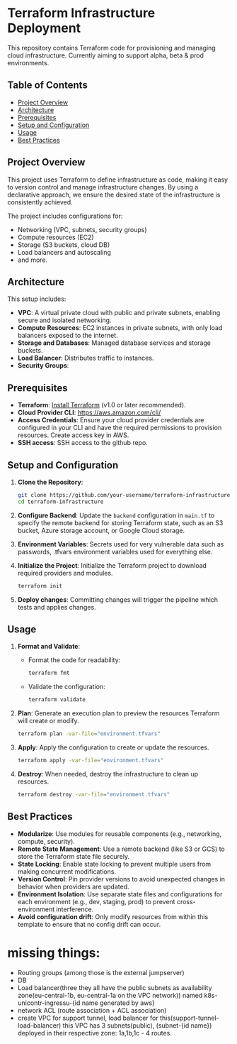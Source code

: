 # Terraform Infrastructure Deployment

This repository contains Terraform code for provisioning and managing cloud infrastructure. Currently aiming to support alpha, beta & prod environments.

## Table of Contents

- [Project Overview](#project-overview)
- [Architecture](#architecture)
- [Prerequisites](#prerequisites)
- [Setup and Configuration](#setup-and-configuration)
- [Usage](#usage)
- [Best Practices](#best-practices)

## Project Overview

This project uses Terraform to define infrastructure as code, making it easy to version control and manage infrastructure changes. By using a declarative approach, we ensure the desired state of the infrastructure is consistently achieved.

The project includes configurations for:
- Networking (VPC, subnets, security groups)
- Compute resources (EC2)
- Storage (S3 buckets, cloud DB)
- Load balancers and autoscaling
- and more.

## Architecture

This setup includes:
- **VPC**: A virtual private cloud with public and private subnets, enabling secure and isolated networking.
- **Compute Resources**: EC2 instances in private subnets, with only load balancers exposed to the internet.
- **Storage and Databases**: Managed database services and storage buckets.
- **Load Balancer**: Distributes traffic to instances.
- **Security Groups**: 

## Prerequisites

- **Terraform**: [Install Terraform](https://www.terraform.io/downloads.html) (v1.0 or later recommended).
- **Cloud Provider CLI**: https://aws.amazon.com/cli/
- **Access Credentials**: Ensure your cloud provider credentials are configured in your CLI and have the required permissions to provision resources. Create access key in AWS.
- **SSH access**: SSH access to the github repo.
## Setup and Configuration

1. **Clone the Repository**:
    ```bash
    git clone https://github.com/your-username/terraform-infrastructure.git
    cd terraform-infrastructure
    ```

2. **Configure Backend**:
    Update the `backend` configuration in `main.tf` to specify the remote backend for storing Terraform state, such as an S3 bucket, Azure storage account, or Google Cloud storage.

3. **Environment Variables**:
    Secrets used for very vulnerable data such as passwords, .tfvars environment variables used for everything else.

4. **Initialize the Project**:
    Initialize the Terraform project to download required providers and modules.
    ```bash
    terraform init
    ```
5. **Deploy changes**:
    Committing changes will trigger the pipeline which tests and applies changes.


## Usage

1. **Format and Validate**:
    - Format the code for readability:
      ```bash
      terraform fmt
      ```
    - Validate the configuration:
      ```bash
      terraform validate
      ```

2. **Plan**:
    Generate an execution plan to preview the resources Terraform will create or modify.
    ```bash
    terraform plan -var-file="environment.tfvars"
    ```

3. **Apply**:
    Apply the configuration to create or update the resources.
    ```bash
    terraform apply -var-file="environment.tfvars"
    ```

4. **Destroy**:
    When needed, destroy the infrastructure to clean up resources.
    ```bash
    terraform destroy -var-file="environment.tfvars"
    ```

## Best Practices

- **Modularize**: Use modules for reusable components (e.g., networking, compute, security).
- **Remote State Management**: Use a remote backend (like S3 or GCS) to store the Terraform state file securely.
- **State Locking**: Enable state locking to prevent multiple users from making concurrent modifications.
- **Version Control**: Pin provider versions to avoid unexpected changes in behavior when providers are updated.
- **Environment Isolation**: Use separate state files and configurations for each environment (e.g., dev, staging, prod) to prevent cross-environment interference.
- **Avoid configuration drift**: Only modify resources from within this template to ensure that no config drift can occur.

# missing things:
- Routing groups (among those is the external jumpserver)
- DB
- Load balancer(three they all have the public subnets as availability zone(eu-central-1b, eu-central-1a on the VPC network)) named k8s-unicontr-ingressu-{id name generated by aws}
- network ACL (route association + ACL association)
- create VPC for support tunnel, load balancer for this(support-tunnel-load-balancer) this VPC has 3 subnets(public), (subnet-{id name}) deployed in their respective zone: 1a,1b,1c - 4 routes. 
